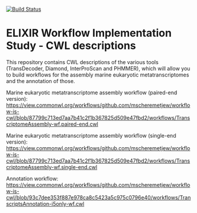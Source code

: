 [![Build Status](https://travis-ci.org/mscheremetjew/workflow-is-cwl.svg?branch=master)](https://travis-ci.org/mscheremetjew/workflow-is-cwl)

# ELIXIR Workflow Implementation Study - CWL descriptions
This repository contains CWL descriptions of the various tools (TransDecoder, Diamond, InterProScan and PHMMER), which will allow you to build workflows for the assembly marine eukaryotic metatranscriptomes and the annotation of those.

Marine eukaryotic metatranscriptome assembly workflow (paired-end version):
https://view.commonwl.org/workflows/github.com/mscheremetjew/workflow-is-cwl/blob/87799c713ed7aa7b41c2f1b367825d509e47fbd2/workflows/TranscriptomeAssembly-wf.paired-end.cwl

Marine eukaryotic metatranscriptome assembly workflow (single-end version):
https://view.commonwl.org/workflows/github.com/mscheremetjew/workflow-is-cwl/blob/87799c713ed7aa7b41c2f1b367825d509e47fbd2/workflows/TranscriptomeAssembly-wf.single-end.cwl

Annotation workflow:
https://view.commonwl.org/workflows/github.com/mscheremetjew/workflow-is-cwl/blob/93c7dee353f887e978ca8c5423a5c975c0796e40/workflows/TranscriptsAnnotation-i5only-wf.cwl